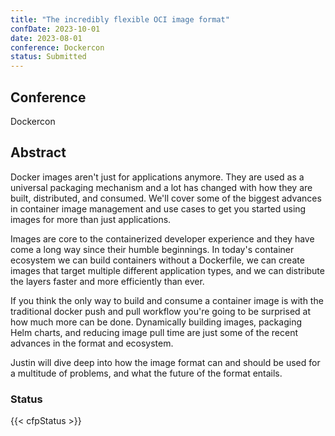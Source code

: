 ```yaml
---
title: "The incredibly flexible OCI image format"
confDate: 2023-10-01
date: 2023-08-01
conference: Dockercon
status: Submitted
---
```


## Conference
Dockercon

## Abstract
Docker images aren't just for applications anymore.
They are used as a universal packaging mechanism and a lot has changed with how they are built, distributed, and consumed.
We'll cover some of the biggest advances in container image management and use cases to get you started using images for more than just applications.


Images are core to the containerized developer experience and they have come a long way since their humble beginnings.
In today's container ecosystem we can build containers without a Dockerfile, we can create images that target multiple different application types, and we can distribute the layers faster and more efficiently than ever.


If you think the only way to build and consume a container image is with the traditional docker push and pull workflow you're going to be surprised at how much more can be done.
Dynamically building images, packaging Helm charts, and reducing image pull time are just some of the recent advances in the format and ecosystem.


Justin will dive deep into how the image format can and should be used for a multitude of problems, and what the future of the format entails.

### Status
{{< cfpStatus >}}
